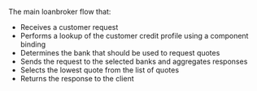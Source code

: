 
The main loanbroker flow that:

* Receives a customer request
* Performs a lookup of the customer credit profile using a component binding
* Determines the bank that should be used to request quotes
* Sends the request to the selected banks and aggregates responses
* Selects the lowest quote from the list of quotes
* Returns the response to the client


